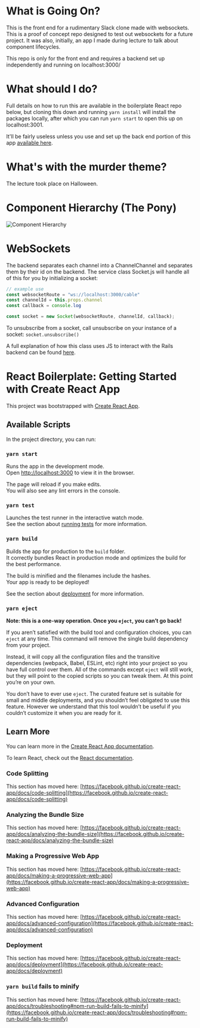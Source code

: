 # What is Going On?

This is the front end for a rudimentary Slack clone made with websockets. This is a proof of concept repo designed to test out websockets for a future project. It was also, initially, an app I made during lecture to talk about component lifecycles.

This repo is only for the front end and requires a backend set up independently and running on localhost:3000/

# What should I do?

Full details on how to run this are available in the boilerplate React repo below, but cloning this down and running `yarn install` will install the packages locally, after which you can run `yarn start` to open this up on localhost:3001.

It'll be fairly useless unless you use and set up the back end portion of this app [available here](https://github.com/NickyEXE/hackerchat-websockets-be).

# What's with the murder theme?

The lecture took place on Halloween.

# Component Hierarchy (The Pony)

![Component Hierarchy](https://i.imgur.com/pt5ZMYQ.png)

# WebSockets

The backend separates each channel into a ChannelChannel and separates them by their id on the backend. The service class Socket.js will handle all of this for you by initializing a socket:

```javascript
// example use
const websocketRoute = "ws://localhost:3000/cable"
const channelId = this.props.channel
const callback = console.log

const socket = new Socket(websocketRoute, channelId, callback);
```

To unsubscribe from a socket, call unsubscribe on your instance of a socket: `socket.unsubscribe()`

A full explanation of how this class uses JS to interact with the Rails backend can be found [here](https://github.com/NickyEXE/hackerchat-websockets-be#using-websockets).

# React Boilerplate: Getting Started with Create React App

This project was bootstrapped with [Create React App](https://github.com/facebook/create-react-app).

## Available Scripts

In the project directory, you can run:

### `yarn start`

Runs the app in the development mode.\
Open [http://localhost:3000](http://localhost:3000) to view it in the browser.

The page will reload if you make edits.\
You will also see any lint errors in the console.

### `yarn test`

Launches the test runner in the interactive watch mode.\
See the section about [running tests](https://facebook.github.io/create-react-app/docs/running-tests) for more information.

### `yarn build`

Builds the app for production to the `build` folder.\
It correctly bundles React in production mode and optimizes the build for the best performance.

The build is minified and the filenames include the hashes.\
Your app is ready to be deployed!

See the section about [deployment](https://facebook.github.io/create-react-app/docs/deployment) for more information.

### `yarn eject`

**Note: this is a one-way operation. Once you `eject`, you can’t go back!**

If you aren’t satisfied with the build tool and configuration choices, you can `eject` at any time. This command will remove the single build dependency from your project.

Instead, it will copy all the configuration files and the transitive dependencies (webpack, Babel, ESLint, etc) right into your project so you have full control over them. All of the commands except `eject` will still work, but they will point to the copied scripts so you can tweak them. At this point you’re on your own.

You don’t have to ever use `eject`. The curated feature set is suitable for small and middle deployments, and you shouldn’t feel obligated to use this feature. However we understand that this tool wouldn’t be useful if you couldn’t customize it when you are ready for it.

## Learn More

You can learn more in the [Create React App documentation](https://facebook.github.io/create-react-app/docs/getting-started).

To learn React, check out the [React documentation](https://reactjs.org/).

### Code Splitting

This section has moved here: [https://facebook.github.io/create-react-app/docs/code-splitting](https://facebook.github.io/create-react-app/docs/code-splitting)

### Analyzing the Bundle Size

This section has moved here: [https://facebook.github.io/create-react-app/docs/analyzing-the-bundle-size](https://facebook.github.io/create-react-app/docs/analyzing-the-bundle-size)

### Making a Progressive Web App

This section has moved here: [https://facebook.github.io/create-react-app/docs/making-a-progressive-web-app](https://facebook.github.io/create-react-app/docs/making-a-progressive-web-app)

### Advanced Configuration

This section has moved here: [https://facebook.github.io/create-react-app/docs/advanced-configuration](https://facebook.github.io/create-react-app/docs/advanced-configuration)

### Deployment

This section has moved here: [https://facebook.github.io/create-react-app/docs/deployment](https://facebook.github.io/create-react-app/docs/deployment)

### `yarn build` fails to minify

This section has moved here: [https://facebook.github.io/create-react-app/docs/troubleshooting#npm-run-build-fails-to-minify](https://facebook.github.io/create-react-app/docs/troubleshooting#npm-run-build-fails-to-minify)

